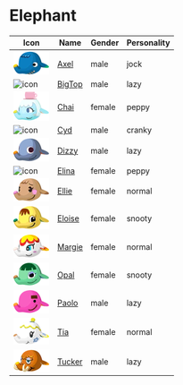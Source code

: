 # Elephant

|Icon|Name|Gender|Personality|
|---|---|---|---|
|![icon](./axel/icon.png)|[Axel](./axel)|male|jock|
|![icon](./bigtop/icon.png)|[BigTop](./bigtop)|male|lazy|
|![icon](./chai/icon.png)|[Chai](./chai)|female|peppy|
|![icon](./cyd/icon.png)|[Cyd](./cyd)|male|cranky|
|![icon](./dizzy/icon.png)|[Dizzy](./dizzy)|male|lazy|
|![icon](./elina/icon.png)|[Elina](./elina)|female|peppy|
|![icon](./ellie/icon.png)|[Ellie](./ellie)|female|normal|
|![icon](./eloise/icon.png)|[Eloise](./eloise)|female|snooty|
|![icon](./margie/icon.png)|[Margie](./margie)|female|normal|
|![icon](./opal/icon.png)|[Opal](./opal)|female|snooty|
|![icon](./paolo/icon.png)|[Paolo](./paolo)|male|lazy|
|![icon](./tia/icon.png)|[Tia](./tia)|female|normal|
|![icon](./tucker/icon.png)|[Tucker](./tucker)|male|lazy|
